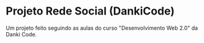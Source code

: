 # Projeto Rede Social (DankiCode)
 Um projeto feito seguindo as aulas do curso "Desenvolvimento Web 2.0" da Danki Code.
